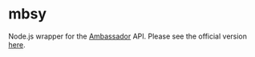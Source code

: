 mbsy
====

Node.js wrapper for the [Ambassador](https://getambassador.com) API. 
Please see the official version [here](https://github.com/GetAmbassador/mbsy.js).
